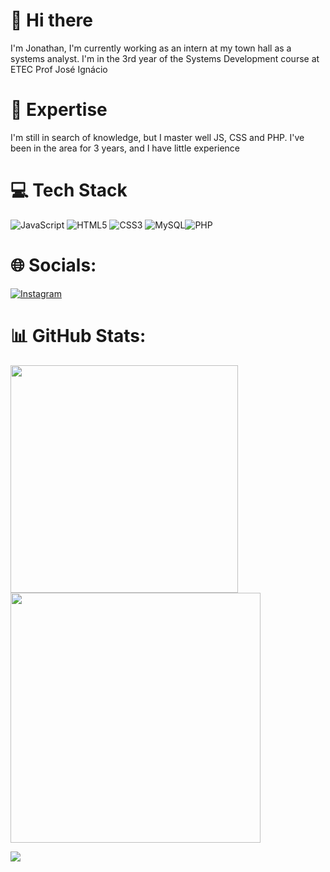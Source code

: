 # 👋 Hi there

I'm Jonathan, I'm currently working as an intern at my town hall as a systems analyst. I'm in the 3rd year of the Systems Development course at ETEC Prof José Ignácio


# 🚀 Expertise

I'm still in search of knowledge, but I master well JS, CSS and PHP. I've been in the area for 3 years, and I have little experience

# 💻 Tech Stack
![JavaScript](https://img.shields.io/badge/javascript-%23323330.svg?style=for-the-badge&logo=javascript&logoColor=%23F7DF1E)  ![HTML5](https://img.shields.io/badge/html5-%23E34F26.svg?style=for-the-badge&logo=html5&logoColor=white) ![CSS3](https://img.shields.io/badge/css3-%231572B6.svg?style=for-the-badge&logo=css3&logoColor=white) ![MySQL](https://img.shields.io/badge/mysql-%2300f.svg?style=for-the-badge&logo=mysql&logoColor=white)![PHP](https://img.shields.io/badge/php-%23777BB4.svg?style=for-the-badge&logo=php&logoColor=white)

# 🌐 Socials:
[![Instagram](https://img.shields.io/badge/Instagram-%23E4405F.svg?logo=Instagram&logoColor=white)](https://www.instagram.com/johnponciano/) 
# 📊 GitHub Stats:
<img src="https://github-readme-stats-wheat-two-53.vercel.app/api?username=eujjRener&theme=neon&hide_border=false&include_all_commits=false&count_private=false"  width="364px" />                    <img src="https://github-readme-streak-stats.herokuapp.com/?user=eujjRener&theme=neon&hide_border=false"  width="400px" />



![](https://github-readme-stats-wheat-two-53.vercel.app/api/top-langs/?username=eujjjRenerg&theme=neon&hide_border=false&include_all_commits=false&count_private=false&layout=compact)
